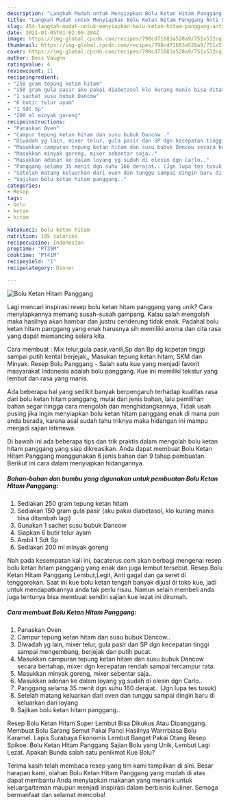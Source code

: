 ```yaml
---
description: "Langkah Mudah untuk Menyiapkan Bolu Ketan Hitam Panggang Anti Gagal"
title: "Langkah Mudah untuk Menyiapkan Bolu Ketan Hitam Panggang Anti Gagal"
slug: 454-langkah-mudah-untuk-menyiapkan-bolu-ketan-hitam-panggang-anti-gagal
date: 2021-01-05T01:02:09.284Z
image: https://img-global.cpcdn.com/recipes/798cd71683a528a9/751x532cq70/bolu-ketan-hitam-panggang-foto-resep-utama.jpg
thumbnail: https://img-global.cpcdn.com/recipes/798cd71683a528a9/751x532cq70/bolu-ketan-hitam-panggang-foto-resep-utama.jpg
cover: https://img-global.cpcdn.com/recipes/798cd71683a528a9/751x532cq70/bolu-ketan-hitam-panggang-foto-resep-utama.jpg
author: Bess Vaughn
ratingvalue: 4
reviewcount: 11
recipeingredient:
- "250 gram tepung ketan hitam"
- "150 gram gula pasir aku pakai diabetasol klo kurang manis bisa ditambah lagi"
- "1 sachet susu bubuk Dancow"
- "6 butir telur ayam"
- "1 Sdt Sp"
- "200 ml minyak goreng"
recipeinstructions:
- "Panaskan Oven"
- "Campur tepung ketan hitam dan susu bubuk Dancow.."
- "Diwadah yg lain, mixer telur, gula pasir dan SP dgn kecepatan tinggi sampai mengembang, berjejak dan putih pucat."
- "Masukkan campuran tepung ketan hitam dan susu bubuk Dancow secara bertahap, mixer dgn kecepatan rendah sampai tercampur rata."
- "Masukkan minyak goreng, mixer sebentar saja.."
- "Masukkan adonan ke dalam loyang yg sudah di olesin dgn Carlo.."
- "Panggang selama 35 menit dgn suhu 160 derajat.. (Jgn lupa tes tusuk)"
- "Setelah matang keluarkan dari oven dan tunggu sampai dingin baru di keluarkan dari loyang"
- "Sajikan bolu ketan hitam panggang.."
categories:
- Resep
tags:
- bolu
- ketan
- hitam

katakunci: bolu ketan hitam 
nutrition: 195 calories
recipecuisine: Indonesian
preptime: "PT35M"
cooktime: "PT41M"
recipeyield: "1"
recipecategory: Dinner

---
```



![Bolu Ketan Hitam Panggang](https://img-global.cpcdn.com/recipes/798cd71683a528a9/751x532cq70/bolu-ketan-hitam-panggang-foto-resep-utama.jpg)

Lagi mencari inspirasi resep bolu ketan hitam panggang yang unik? Cara menyiapkannya memang susah-susah gampang. Kalau salah mengolah maka hasilnya akan hambar dan justru cenderung tidak enak. Padahal bolu ketan hitam panggang yang enak harusnya sih memiliki aroma dan cita rasa yang dapat memancing selera kita.

Cara membuat : Mix telur,gula pasir,vanili,Sp dan Bp dg kcpetan tinggi sampai putih kental berjejak,, Masukan tepung ketan hitam, SKM dan Minyak. Resep Bolu Panggang - Salah satu kue yang menjadi favorit masyarakat Indonesia adalah bolu panggang. Kue ini memiliki tekstur yang lembut dan rasa yang manis.

Ada beberapa hal yang sedikit banyak berpengaruh terhadap kualitas rasa dari bolu ketan hitam panggang, mulai dari jenis bahan, lalu pemilihan bahan segar hingga cara mengolah dan menghidangkannya. Tidak usah pusing jika ingin menyiapkan bolu ketan hitam panggang enak di mana pun anda berada, karena asal sudah tahu triknya maka hidangan ini mampu menjadi sajian istimewa.


Di bawah ini ada beberapa tips dan trik praktis dalam mengolah bolu ketan hitam panggang yang siap dikreasikan. Anda dapat membuat Bolu Ketan Hitam Panggang menggunakan 6 jenis bahan dan 9 tahap pembuatan. Berikut ini cara dalam menyiapkan hidangannya.

<!--inarticleads1-->

##### Bahan-bahan dan bumbu yang digunakan untuk pembuatan Bolu Ketan Hitam Panggang:

1. Sediakan 250 gram tepung ketan hitam
1. Sediakan 150 gram gula pasir (aku pakai diabetasol, klo kurang manis bisa ditambah lagi)
1. Gunakan 1 sachet susu bubuk Dancow
1. Siapkan 6 butir telur ayam
1. Ambil 1 Sdt Sp
1. Sediakan 200 ml minyak goreng


Nah pada kesempatan kali ini, bacaterus.com akan berbagi mengenai resep bolu ketan hitam panggang yang enak dan juga lembut tersebut. Resep Bolu Ketan Hitam Panggang Lembut,Legit, Anti gagal dan ga seret di tenggorokan. Saat ini kue bolu ketan tengah banyak dijual di toko kue, jadi untuk mendapatkannya anda tak perlu risau. Namun selain membeli anda juga tentunya bisa membuat sendiri sajian kue lezat ini dirumah. 

<!--inarticleads2-->

##### Cara membuat Bolu Ketan Hitam Panggang:

1. Panaskan Oven
1. Campur tepung ketan hitam dan susu bubuk Dancow..
1. Diwadah yg lain, mixer telur, gula pasir dan SP dgn kecepatan tinggi sampai mengembang, berjejak dan putih pucat.
1. Masukkan campuran tepung ketan hitam dan susu bubuk Dancow secara bertahap, mixer dgn kecepatan rendah sampai tercampur rata.
1. Masukkan minyak goreng, mixer sebentar saja..
1. Masukkan adonan ke dalam loyang yg sudah di olesin dgn Carlo..
1. Panggang selama 35 menit dgn suhu 160 derajat.. (Jgn lupa tes tusuk)
1. Setelah matang keluarkan dari oven dan tunggu sampai dingin baru di keluarkan dari loyang
1. Sajikan bolu ketan hitam panggang..


Resep Bolu Ketan Hitam Super Lembut Bisa Dikukus Atau Dipanggang. Membuat Bolu Sarang Semut Pakai Panci Hasilnya Warrrbiasa Bolu Karamel. Lapis Surabaya Ekonomis Lembut Banget Pakai Otang Resep Spikoe. Bolu Ketan Hitam Panggang Sajian Bolu yang Unik, Lembut Lagi Lezat. Apakah Bunda salah satu penikmat Kue Bolu? 

Terima kasih telah membaca resep yang tim kami tampilkan di sini. Besar harapan kami, olahan Bolu Ketan Hitam Panggang yang mudah di atas dapat membantu Anda menyiapkan makanan yang menarik untuk keluarga/teman maupun menjadi inspirasi dalam berbisnis kuliner. Semoga bermanfaat dan selamat mencoba!
